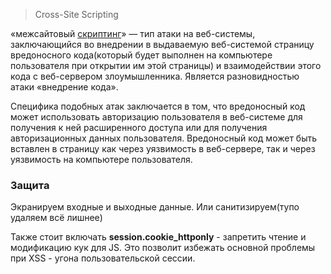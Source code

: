 > Cross-Site Scripting

«межсайтовый [скриптинг](https://ru.wikipedia.org/wiki/%D0%A1%D0%BA%D1%80%D0%B8%D0%BF%D1%82)» — тип атаки на веб-системы, заключающийся во внедрении в выдаваемую веб-системой страницу вредоносного кода(который будет выполнен на компьютере пользователя при открытии им этой страницы) и взаимодействии этого кода с веб-сервером злоумышленника. Является разновидностью атаки «внедрение кода».

Специфика подобных атак заключается в том, что вредоносный код может использовать авторизацию пользователя в веб-системе для получения к ней расширенного доступа или для получения авторизационных данных пользователя. Вредоносный код может быть вставлен в страницу как через уязвимость в веб-сервере, так и через уязвимость на компьютере пользователя.

### Защита

Экранируем входные и выходные данные. Или санитизируем(тупо удаляем всё лишнее)

Также стоит включать **session.cookie_httponly** - запретить чтение и модификацию кук для JS. Это позволит избежать основной проблемы при XSS - угона пользовательской сессии.